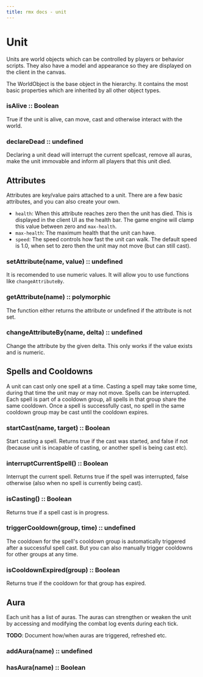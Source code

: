```yaml
---
title: rmx docs - unit
---
```


# Unit

Units are world objects which can be controlled by players or behavior
scripts. They also have a model and appearance so they are displayed on the
client in the canvas.

The WorldObject is the base object in the hierarchy. It contains the most
basic properties which are inherited by all other object types.



### isAlive :: Boolean

True if the unit is alive, can move, cast and otherwise interact with the
world.


### declareDead :: undefined

Declaring a unit dead will interrupt the current spellcast, remove all auras,
make the unit immovable and inform all players that this unit died.


## Attributes

Attributes are key/value pairs attached to a unit. There are a few basic
attributes, and you can also create your own.

 - `health`: When this attribute reaches zero then the unit has died. This is
   displayed in the client UI as the health bar. The game engine will clamp
   this value between zero and `max-health`.
 - `max-health`: The maximum health that the unit can have.
 - `speed`: The speed controls how fast the unit can walk. The default speed
   is 1.0, when set to zero then the unit may not move (but can still cast).


### setAttribute(name, value) :: undefined

It is recomended to use numeric values. It will allow you to use functions
like `changeAttributeBy`.

### getAttribute(name) :: polymorphic

The function either returns the attribute or undefined if the attribute is not
set.

### changeAttributeBy(name, delta) :: undefined

Change the attribute by the given delta. This only works if the value exists
and is numeric.


## Spells and Cooldowns

A unit can cast only one spell at a time. Casting a spell may take some time,
during that time the unit may or may not move. Spells can be interrupted. Each
spell is part of a cooldown group, all spells in that group share the same
cooldown. Once a spell is successfully cast, no spell in the same cooldown
group may be cast until the cooldown expires.


### startCast(name, target) :: Boolean

Start casting a spell. Returns true if the cast was started, and false if not
(because unit is incapable of casting, or another spell is being cast etc).

### interruptCurrentSpell() :: Boolean

Interrupt the current spell. Returns true if the spell was interrupted, false
otherwise (also when no spell is currently being cast).

### isCasting() :: Boolean

Returns true if a spell cast is in progress.

### triggerCooldown(group, time) :: undefined

The cooldown for the spell's cooldown group is automatically triggered after
a successful spell cast. But you can also manually trigger cooldowns for
other groups at any time.

### isCooldownExpired(group) :: Boolean

Returns true if the cooldown for that group has expired.


## Aura

Each unit has a list of auras. The auras can strengthen or weaken the unit by
accessing and modifying the combat log events during each tick.

**TODO**: Document how/when auras are triggered, refreshed etc.

### addAura(name) :: undefined

### hasAura(name) :: Boolean
